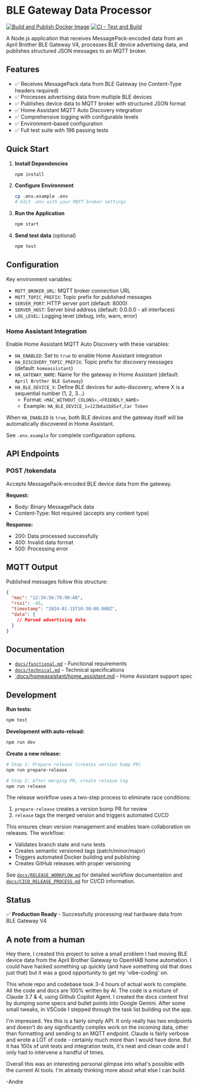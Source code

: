 # BLE Gateway Data Processor

[![Build and Publish Docker Image](https://github.com/alackmann/ble-gateway-mqtt-proxy/actions/workflows/docker-publish.yml/badge.svg)](https://github.com/alackmann/ble-gateway-mqtt-proxy/actions/workflows/docker-publish.yml)
[![CI - Test and Build](https://github.com/alackmann/ble-gateway-mqtt-proxy/actions/workflows/ci.yml/badge.svg)](https://github.com/alackmann/ble-gateway-mqtt-proxy/actions/workflows/ci.yml)

A Node.js application that receives MessagePack-encoded data from an April Brother BLE Gateway V4, processes BLE device advertising data, and publishes structured JSON messages to an MQTT broker.

## Features

- ✅ Receives MessagePack data from BLE Gateway (no Content-Type headers required)
- ✅ Processes advertising data from multiple BLE devices
- ✅ Publishes device data to MQTT broker with structured JSON format
- ✅ Home Assistant MQTT Auto Discovery integration
- ✅ Comprehensive logging with configurable levels
- ✅ Environment-based configuration
- ✅ Full test suite with 196 passing tests

## Quick Start

1. **Install Dependencies**
   ```bash
   npm install
   ```

2. **Configure Environment**
   ```bash
   cp .env.example .env
   # Edit .env with your MQTT broker settings
   ```

3. **Run the Application**
   ```bash
   npm start
   ```

4. **Send test data** (optional)
   ```bash
   npm test
   ```

## Configuration

Key environment variables:

- `MQTT_BROKER_URL`: MQTT broker connection URL
- `MQTT_TOPIC_PREFIX`: Topic prefix for published messages
- `SERVER_PORT`: HTTP server port (default: 8000)
- `SERVER_HOST`: Server bind address (default: 0.0.0.0 - all interfaces)
- `LOG_LEVEL`: Logging level (debug, info, warn, error)

### Home Assistant Integration

Enable Home Assistant MQTT Auto Discovery with these variables:

- `HA_ENABLED`: Set to `true` to enable Home Assistant integration
- `HA_DISCOVERY_TOPIC_PREFIX`: Topic prefix for discovery messages (default: `homeassistant`)
- `HA_GATEWAY_NAME`: Name for the gateway in Home Assistant (default: `April Brother BLE Gateway`)
- `HA_BLE_DEVICE_X`: Define BLE devices for auto-discovery, where X is a sequential number (1, 2, 3...)
  - Format: `<MAC_WITHOUT_COLONS>,<FRIENDLY_NAME>`
  - Example: `HA_BLE_DEVICE_1=123b6a1b85ef,Car Token`

When `HA_ENABLED` is `true`, both BLE devices and the gateway itself will be automatically discovered in Home Assistant.

See `.env.example` for complete configuration options.

## API Endpoints

### POST /tokendata
Accepts MessagePack-encoded BLE device data from the gateway.

**Request:**
- Body: Binary MessagePack data
- Content-Type: Not required (accepts any content type)

**Response:**
- 200: Data processed successfully
- 400: Invalid data format
- 500: Processing error

## MQTT Output

Published messages follow this structure:
```json
{
  "mac": "12:34:56:78:90:AB",
  "rssi": -45,
  "timestamp": "2024-01-15T10:30:00.000Z",
  "data": {
    // Parsed advertising data
  }
}
```

## Documentation

- [`docs/functional.md`](docs/functional.md) - Functional requirements
- [`docs/technical.md`](docs/technical.md) - Technical specifications
- [`docs/homeassistant/home_assistant.md](docs/homeassistant/home_assistant.md) - Home Assistant support spec

## Development

**Run tests:**
```bash
npm test
```

**Development with auto-reload:**
```bash
npm run dev
```

**Create a new release:**
```bash
# Step 1: Prepare release (creates version bump PR)
npm run prepare-release

# Step 2: After merging PR, create release tag
npm run release
```

The release workflow uses a two-step process to eliminate race conditions:
1. `prepare-release` creates a version bump PR for review
2. `release` tags the merged version and triggers automated CI/CD

This ensures clean version management and enables team collaboration on releases. The workflow:
- Validates branch state and runs tests
- Creates semantic versioned tags (patch/minor/major)
- Triggers automated Docker building and publishing
- Creates GitHub releases with proper versioning

See [`docs/RELEASE_WORKFLOW.md`](docs/RELEASE_WORKFLOW.md) for detailed workflow documentation and [`docs/CICD_RELEASE_PROCESS.md`](docs/CICD_RELEASE_PROCESS.md) for CI/CD information.

## Status

✅ **Production Ready** - Successfully processing real hardware data from BLE Gateway V4


## A note from a human

Hey there, I created this project to solve a small problem I had moving BLE device data from the April Brother Gateway to OpenHAB home automation. I could have hacked something up quickly (and have something old that does just that) but it was a good opportunity to get my 'vibe-coding' on.

This whole repo and codebase took 3-4 hours of actual work to complete. All the code and docs are 100% written by AI. The code is a mixture of Claude 3.7 & 4, using Github Copilot Agent. I created the docs content first by dumping some specs and bullet points into Google Gemini. After some small tweaks, in VSCode I stepped through the task list building out the app.

I'm impressed. Yes this is a fairly simply API. It only really has two endpoints and doesn't do any significantly complex work on the incoming data, other than formatting and sending to an MQTT endpoint. Claude is fairly verbose and wrote a LOT of code - certainly much more than I would have done. But it has 100s of unit tests and integration tests, it's neat and clean code and I only had to intervene a handful of times. 

Overall this was an interesting personal glimpse into what's possible with the current AI tools. I'm already thinking more about what else I can build.

-Andre